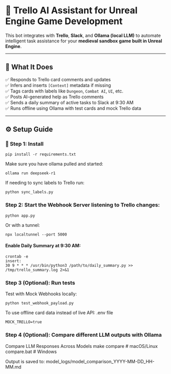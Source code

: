 # 🧠 Trello AI Assistant for Unreal Engine Game Development

This bot integrates with **Trello**, **Slack**, and **Ollama (local LLM)** to automate intelligent task assistance for your **medieval sandbox game built in Unreal Engine**.

---

## 🚀 What It Does

✅ Responds to Trello card comments and updates  
✅ Infers and inserts `[Context]` metadata if missing  
✅ Tags cards with labels like `Dungeon`, `Combat AI`, `UI`, etc.  
✅ Posts AI-generated help as Trello comments  
✅ Sends a daily summary of active tasks to Slack at 9:30 AM  
✅ Runs offline using Ollama with test cards and mock Trello data

---

## ⚙️ Setup Guide

### 🔧 Step 1: Install

```
pip install -r requirements.txt
```
Make sure you have ollama pulled and started:
```
ollama run deepseek-r1
```
If needing to sync labels to Trello run:
```
python sync_labels.py
```
### Step 2: Start the Webhook Server listening to Trello changes:
```
python app.py
```
Or with a tunnel:
```
npx localtunnel --port 5000
```
#### Enable Daily Summary at 9:30 AM:
```
crontab -e
insert:
30 9 * * * /usr/bin/python3 /path/to/daily_summary.py >> /tmp/trello_summary.log 2>&1
```
### Step 3 (Optional): Run tests

Test with Mock Webhooks locally:
```
python test_webhook_payload.py
```
To use offline card data instead of live API:
.env file
```
MOCK_TRELLO=true
```
### Step 4 (Optional): Compare different LLM outputs with Ollama

Compare LLM Responses Across Models
make compare         # macOS/Linux
compare.bat          # Windows

Output is saved to:
model_logs/model_comparison_YYYY-MM-DD_HH-MM.md
